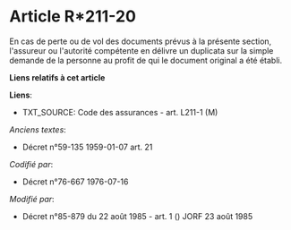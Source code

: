 # Article R*211-20

En cas de perte ou de vol des documents prévus à la présente section, l'assureur ou l'autorité compétente en délivre un
duplicata sur la simple demande de la personne au profit de qui le document original a été établi.

**Liens relatifs à cet article**

**Liens**:

  - TXT_SOURCE: Code des assurances - art. L211-1 (M)

_Anciens textes_:

  - Décret n°59-135 1959-01-07 art. 21

_Codifié par_:

  - Décret n°76-667 1976-07-16

_Modifié par_:

  - Décret n°85-879 du 22 août 1985 - art. 1 () JORF 23 août 1985
